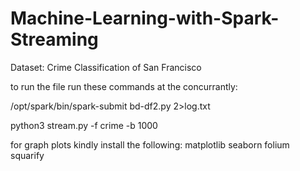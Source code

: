 # Machine-Learning-with-Spark-Streaming

Dataset: Crime Classification of San Francisco 

to run the file run these commands at the concurrantly:

/opt/spark/bin/spark-submit bd-df2.py 2>log.txt

python3 stream.py -f crime -b 1000

for graph plots kindly install the following:
matplotlib
seaborn 
folium
squarify
